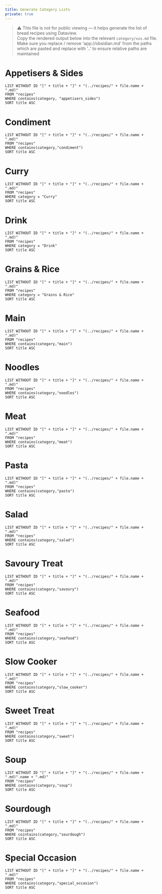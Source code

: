 ```yaml
---
title: Generate Category Lists
private: true
---
```


> ⚠️ This file is not for public viewing — it helps generate the list of bread recipes using Dataview.  
> Copy the rendered output below into the relevant `category/xxx.md` file. 
> Make sure you replace / remove 'app://obsidian.md' from the paths which are pasted and replace with '..' to ensure relative paths are maintained


# Appetisers & Sides

```dataview
LIST WITHOUT ID "[" + title + "]" + "(../recipes/" + file.name + ".md)"
FROM "recipes"
WHERE contains(category, "appetisers_sides")
SORT title ASC
```

# Condiment

```dataview
LIST WITHOUT ID "[" + title + "]" + "(../recipes/" + file.name + ".md)"
FROM "recipes"
WHERE contains(category,"condiment")
SORT title ASC
```

# Curry

```dataview
LIST WITHOUT ID "[" + title + "]" + "(../recipes/" + file.name + ".md)"
FROM "recipes"
WHERE category = "Curry"
SORT title ASC
```

# Drink

```dataview
LIST WITHOUT ID "[" + title + "]" + "(../recipes/" + file.name + ".md)"
FROM "recipes"
WHERE category = "Drink"
SORT title ASC
```

# Grains & Rice

```dataview
LIST WITHOUT ID "[" + title + "]" + "(../recipes/" + file.name + ".md)"
FROM "recipes"
WHERE category = "Grains & Rice"
SORT title ASC
```

# Main

```dataview
LIST WITHOUT ID "[" + title + "]" + "(../recipes/" + file.name + ".md)"
FROM "recipes"
WHERE contains(category,"main")
SORT title ASC
```

# Noodles

```dataview
LIST WITHOUT ID "[" + title + "]" + "(../recipes/" + file.name + ".md)"
FROM "recipes"
WHERE contains(category,"noodles")
SORT title ASC
```

# Meat

```dataview
LIST WITHOUT ID "[" + title + "]" + "(../recipes/" + file.name + ".md)"
FROM "recipes"
WHERE contains(category,"meat")
SORT title ASC
```

# Pasta

```dataview
LIST WITHOUT ID "[" + title + "]" + "(../recipes/" + file.name + ".md)"
FROM "recipes"
WHERE contains(category,"pasta")
SORT title ASC
```

# Salad

```dataview
LIST WITHOUT ID "[" + title + "]" + "(../recipes/" + file.name + ".md)"
FROM "recipes"
WHERE contains(category,"salad")
SORT title ASC
```

# Savoury Treat

```dataview
LIST WITHOUT ID "[" + title + "]" + "(../recipes/" + file.name + ".md)"
FROM "recipes"
WHERE contains(category,"savoury")
SORT title ASC
```

# Seafood

```dataview
LIST WITHOUT ID "[" + title + "]" + "(../recipes/" + file.name + ".md)"
FROM "recipes"
WHERE contains(category,"seafood")
SORT title ASC
```

# Slow Cooker

```dataview
LIST WITHOUT ID "[" + title + "]" + "(../recipes/" + file.name + ".md)"
FROM "recipes"
WHERE contains(category,"slow_cooker")
SORT title ASC
```

# Sweet Treat

```dataview
LIST WITHOUT ID "[" + title + "]" + "(../recipes/" + file.name + ".md)"
FROM "recipes"
WHERE contains(category,"sweet")
SORT title ASC
```

# Soup

```dataview
LIST WITHOUT ID "[" + title + "]" + "(../recipes/" + file.name + ".md)".name + ".md)"
FROM "recipes"
WHERE contains(category,"soup")
SORT title ASC
```

# Sourdough

```dataview
LIST WITHOUT ID "[" + title + "]" + "(../recipes/" + file.name + ".md)"
FROM "recipes"
WHERE cointains(category,"sourdough")
SORT title ASC
```

# Special Occasion

```dataview
LIST WITHOUT ID "[" + title + "]" + "(../recipes/" + file.name + ".md)"
FROM "recipes"
WHERE contains(category,"special_occasion")
SORT title ASC
```